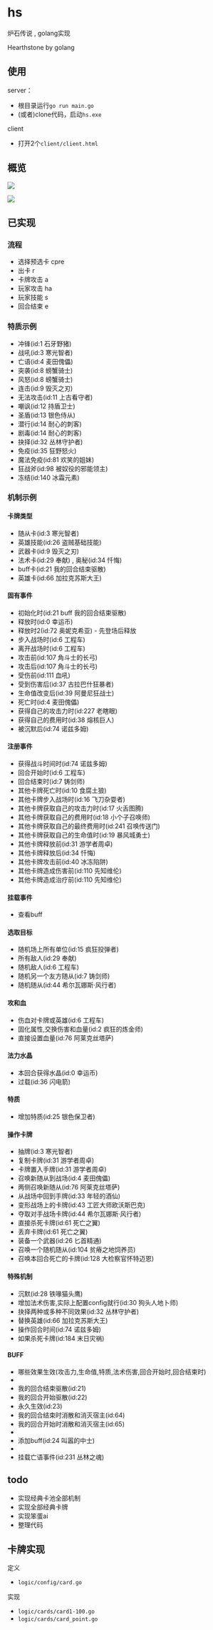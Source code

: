 # hs
炉石传说 , golang实现

Hearthstone by golang

## 使用

server：
- 根目录运行`go run main.go`
- (或者)clone代码，启动`hs.exe`

client
- 打开2个`client/client.html`

## 概览

![](./example/overview/1.png)

![](./example/overview/2.png)

## 已实现

### 流程

- 选择预选卡 cpre
- 出卡 r
- 卡牌攻击 a
- 玩家攻击 ha
- 玩家技能 s
- 回合结束 e

### 特质示例

- 冲锋(id:1 石牙野猪)
- 战吼(id:3 寒光智者)
- 亡语(id:4 麦田傀儡)
- 突袭(id:8 螃蟹骑士)
- 风怒(id:8 螃蟹骑士)
- 连击(id:9 毁灭之刃)
- 无法攻击(id:11 上古看守者)
- 嘲讽(id:12 持盾卫士)
- 圣盾(id:13 银色侍从)
- 潜行(id:14 耐心的刺客)
- 剧毒(id:14 耐心的刺客)
- 抉择(id:32 丛林守护者)
- 免疫(id:35 狂野怒火)
- 魔法免疫(id:81 欢笑的姐妹)
- 狂战斧(id:98 被奴役的邪能领主)
- 冻结(id:140 冰霜元素)

### 机制示例

#### 卡牌类型
- 随从卡(id:3 寒光智者)
- 英雄技能(id:26 盗贼基础技能)
- 武器卡(id:9 毁灭之刃)
- 法术卡(id:29 奉献) , 奥秘(id:34 忏悔)
- buff卡(id:21 我的回合结束驱散)
- 英雄卡(id:66 加拉克苏斯大王)

#### 固有事件
- 初始化时(id:21 buff 我的回合结束驱散)
- 释放时(id:0 幸运币)
- 释放时2(id:72 奥妮克希亚) - 先登场后释放
- 步入战场时(id:6 工程车)
- 离开战场时(id:6 工程车)
- 攻击前(id:107 角斗士的长弓)
- 攻击后(id:107 角斗士的长弓)
- 受伤前(id:111 血吼)
- 受到伤害后(id:37 古拉巴什狂暴者)
- 生命值改变后(id:39 阿曼尼狂战士)
- 死亡时(id:4 麦田傀儡)
- 获得自己的攻击力时(id:227 老瞎眼)
- 获得自己的费用时(id:38 熔核巨人)
- 被沉默后(id:74 诺兹多姆)

#### 注册事件
- 获得战斗时间时(id:74 诺兹多姆)
- 回合开始时(id:6 工程车)
- 回合结束时(id:7 铸剑师)
- 其他卡牌死亡时(id:10 食腐土狼)
- 其他卡牌步入战场时(id:16 飞刀杂耍者)
- 其他卡牌获取自己的攻击力时(id:17 火舌图腾)
- 其他卡牌获取自己的费用时(id:18 小个子召唤师)
- 其他卡牌获取自己的最终费用时(id:241 召唤传送门)
- 其他卡牌获取自己的生命值时(id:19 暴风城勇士)
- 其他卡牌释放前(id:31 游学者周卓)
- 其他卡牌释放后(id:34 忏悔)
- 其他卡牌攻击前(id:40 冰冻陷阱)
- 其他卡牌造成伤害前(id:110 先知维伦)
- 其他卡牌造成治疗前(id:110 先知维伦)

#### 挂载事件
- 查看buff

#### 选取目标
- 随机场上所有单位(id:15 疯狂投弹者)
- 所有敌人(id:29 奉献)
- 随机敌人(id:6 工程车)
- 随机另一个友方随从(id:7 铸剑师)
- 随机随从(id:44 希尔瓦娜斯·风行者)
 
#### 攻和血
- 伤血对卡牌或英雄(id:6 工程车)
- 固化属性,交换伤害和血量(id:2 疯狂的炼金师)
- 直接设置血量(id:76 阿莱克丝塔萨)

#### 法力水晶
- 本回合获得水晶(id:0 幸运币)
- 过载(id:36 闪电箭)

#### 特质
- 增加特质(id:25 银色保卫者)

#### 操作卡牌
- 抽牌(id:3 寒光智者)
- 复制卡牌(id:31 游学者周卓)
- 卡牌置入手牌(id:31 游学者周卓)
- 召唤新随从到战场(id:4 麦田傀儡)
- 两侧召唤新随从(id:76 阿莱克丝塔萨)
- 从战场中回到手牌(id:33 年轻的酒仙)
- 变形战场上的卡牌(id:43 工匠大师欧沃斯巴克)
- 夺取对手战场卡牌(id:44 希尔瓦娜斯·风行者)
- 直接杀死卡牌(id:61 死亡之翼)
- 丢弃卡牌(id:61 死亡之翼)
- 装备一个武器(id:26 匕首精通)
- 召唤一个随机随从(id:104 贫瘠之地饲养员)
- 召唤本回合死亡的卡牌(id:128 大检察官怀特迈恩)

#### 特殊机制
- 沉默(id:28 铁喙猫头鹰)
- 增加法术伤害,实际上配置config就行(id:30 狗头人地卜师)
- 抉择两种或多种不同效果(id:32 丛林守护者)
- 替换英雄(id:66 加拉克苏斯大王)
- 操作回合时间(id:74 诺兹多姆)
- 如果杀死卡牌(id:184 末日灾祸)

#### BUFF
- 哪些效果生效(攻击力,生命值,特质,法术伤害,回合开始时,回合结束时)
- 
- 我的回合结束驱散(id:21)
- 我的回合开始驱散(id:22)
- 永久生效(id:23)
- 我的回合结束时消散和消灭宿主(id:64)
- 我的回合开始时消散和消灭宿主(id:65)
- 
- 添加buff(id:24 叫嚣的中士)
- 
- 挂载亡语事件(id:231 丛林之魂)

## todo
- 实现经典卡池全部机制
- 实现全部经典卡牌
- 实现笨蛋ai
- 整理代码

## 卡牌实现

定义
- `logic/config/card.go`

实现
- `logic/cards/card1-100.go`
- `logic/cards/card_point.go`
